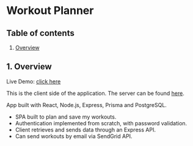 # Workout Planner

## Table of contents

1. [Overview](#overview)

<a id="overview"></a>

## 1. Overview

Live Demo: [click here](https://workout-lab.herokuapp.com/)

This is the client side of the application.
The server can be found [here](https://github.com/PBara7a/workout-planner).

App built with React, Node.js, Express, Prisma and PostgreSQL.

- SPA built to plan and save my workouts.
- Authentication implemented from scratch, with password validation.
- Client retrieves and sends data through an Express API.
- Can send workouts by email via SendGrid API.
